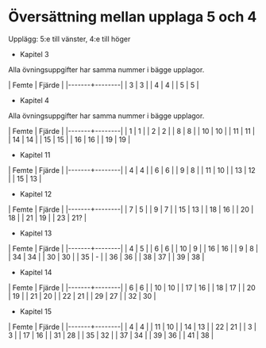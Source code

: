 Översättning mellan upplaga 5 och 4
===================================

Upplägg: 5:e till vänster, 4:e till höger

* Kapitel 3

Alla övningsuppgifter har samma nummer i bägge upplagor.

| Femte | Fjärde |
|-------+--------|
|     3 |      3 |
|     4 |      4 |
|     5 |      5 |

* Kapitel 4

Alla övningsuppgifter har samma nummer i bägge upplagor.

| Femte | Fjärde |
|-------+--------|
|     1 |      1 |
|     2 |      2 |
|     8 |      8 |
|    10 |     10 |
|    11 |     11 |
|    14 |     14 |
|    15 |     15 |
|    16 |     16 |
|    19 |     19 |

* Kapitel 11

| Femte | Fjärde |
|-------+--------|
|     4 |      4 |
|     6 |      6 |
|     9 |      8 |
|    11 |     10 |
|    13 |     12 |
|    15 |     13 |

* Kapitel 12

| Femte | Fjärde |
|-------+--------|
|     7 |      5 |
|     9 |      7 |
|    15 |     13 |
|    18 |     16 |
|    20 |     18 |
|    21 |     19 |
|    23 |    21? |

* Kapitel 13

| Femte | Fjärde |
|-------+--------|
|     4 |      5 |
|     6 |      6 |
|    10 |      9 |
|    16 |     16 |
|     9 |      8 |
|    34 |     34 |
|    30 |     30 |
|    35 |      - |
|    36 |     36 |
|    38 |     37 |
|    39 |     38 |

* Kapitel 14

| Femte | Fjärde |
|-------+--------|
|     6 |      6 |
|    10 |     10 |
|    17 |     16 |
|    18 |     17 |
|    20 |     19 |
|    21 |     20 |
|    22 |     21 |
|    29 |     27 |
|    32 |     30 |

* Kapitel 15

| Femte | Fjärde |
|-------+--------|
|     4 |      4 |
|    11 |     10 |
|    14 |     13 |
|    22 |     21 |
|     3 |      3 |
|    17 |     16 |
|    31 |     28 |
|    35 |     32 |
|    37 |     34 |
|    39 |     36 |
|    41 |     38 |

